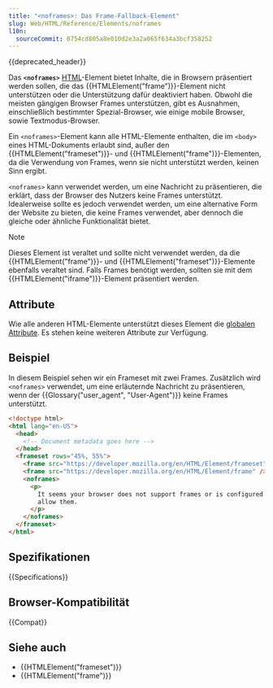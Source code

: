 ```yaml
---
title: "<noframes>: Das Frame-Fallback-Element"
slug: Web/HTML/Reference/Elements/noframes
l10n:
  sourceCommit: 0754cd805a8e010d2e3a2a065f634a3bcf358252
---
```


{{deprecated_header}}

Das **`<noframes>`** [HTML](/de/docs/Web/HTML)-Element bietet Inhalte, die in Browsern präsentiert werden sollen, die das {{HTMLElement("frame")}}-Element nicht unterstützen oder die Unterstützung dafür deaktiviert haben. Obwohl die meisten gängigen Browser Frames unterstützen, gibt es Ausnahmen, einschließlich bestimmter Spezial-Browser, wie einige mobile Browser, sowie Textmodus-Browser.

Ein `<noframes>`-Element kann alle HTML-Elemente enthalten, die im `<body>` eines HTML-Dokuments erlaubt sind, außer den {{HTMLElement("frameset")}}- und {{HTMLElement("frame")}}-Elementen, da die Verwendung von Frames, wenn sie nicht unterstützt werden, keinen Sinn ergibt.

`<noframes>` kann verwendet werden, um eine Nachricht zu präsentieren, die erklärt, dass der Browser des Nutzers keine Frames unterstützt. Idealerweise sollte es jedoch verwendet werden, um eine alternative Form der Website zu bieten, die keine Frames verwendet, aber dennoch die gleiche oder ähnliche Funktionalität bietet.

> [!NOTE]
> Dieses Element ist veraltet und sollte nicht verwendet werden, da die {{HTMLElement("frame")}}- und {{HTMLElement("frameset")}}-Elemente ebenfalls veraltet sind. Falls Frames benötigt werden, sollten sie mit dem {{HTMLElement("iframe")}}-Element präsentiert werden.

## Attribute

Wie alle anderen HTML-Elemente unterstützt dieses Element die [globalen Attribute](/de/docs/Web/HTML/Reference/Global_attributes). Es stehen keine weiteren Attribute zur Verfügung.

## Beispiel

In diesem Beispiel sehen wir ein Frameset mit zwei Frames. Zusätzlich wird `<noframes>` verwendet, um eine erläuternde Nachricht zu präsentieren, wenn der {{Glossary("user_agent", "User-Agent")}} keine Frames unterstützt.

```html
<!doctype html>
<html lang="en-US">
  <head>
    <!-- Document metadata goes here -->
  </head>
  <frameset rows="45%, 55%">
    <frame src="https://developer.mozilla.org/en/HTML/Element/frameset" />
    <frame src="https://developer.mozilla.org/en/HTML/Element/frame" />
    <noframes>
      <p>
        It seems your browser does not support frames or is configured to not
        allow them.
      </p>
    </noframes>
  </frameset>
</html>
```

## Spezifikationen

{{Specifications}}

## Browser-Kompatibilität

{{Compat}}

## Siehe auch

- {{HTMLElement("frameset")}}
- {{HTMLElement("frame")}}
